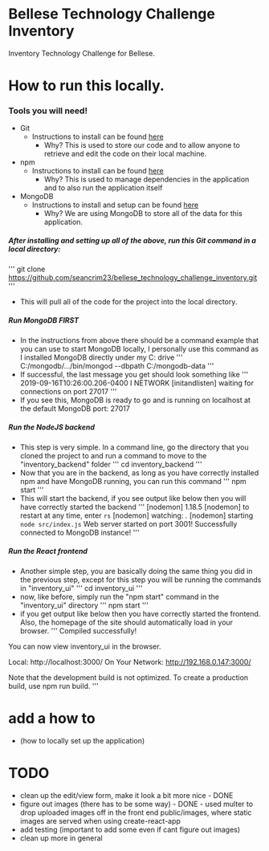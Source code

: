 # Bellese Technology Challenge Inventory
Inventory Technology Challenge for Bellese.

# How to run this locally.
### Tools you will need!
- Git
  - Instructions to install can be found [here](https://git-scm.com/book/en/v2/Getting-Started-Installing-Git)
    - Why? This is used to store our code and to allow anyone to retrieve and edit the code on their local machine.
- npm
  - Instructions to install can be found [here](https://www.npmjs.com/get-npm)
    - Why? This is used to manage dependencies in the application and to also run the application itself
- MongoDB
  - Instructions to install and setup can be found [here](https://docs.mongodb.com/v3.2/tutorial/install-mongodb-on-windows/)
    - Why? We are using MongoDB to store all of the data for this application.

##### After installing and setting up all of the above, run this Git command in a local directory:
'''
git clone https://github.com/seancrim23/bellese_technology_challenge_inventory.git
'''
- This will pull all of the code for the project into the local directory.

##### Run MongoDB FIRST
- In the instructions from above there should be a command example that you can use to start MongoDB locally, I personally use this command as I installed MongoDB directly under my C: drive
'''
C:/mongodb/.../bin/mongod --dbpath C:/mongodb-data
'''
- If successful, the last message you get should look something like
'''
2019-09-16T10:26:00.206-0400 I NETWORK  [initandlisten] waiting for connections on port 27017
'''
- If you see this, MongoDB is ready to go and is running on localhost at the default MongoDB port: 27017

##### Run the NodeJS backend
- This step is very simple. In a command line, go the directory that you cloned the project to and run a command to move to the "inventory_backend" folder
'''
cd inventory_backend
'''
- Now that you are in the backend, as long as you have correctly installed npm and have MongoDB running, you can run this command
'''
npm start
'''
- This will start the backend, if you see output like below then you will have correctly started the backend
'''
[nodemon] 1.18.5
[nodemon] to restart at any time, enter `rs`
[nodemon] watching: *.*
[nodemon] starting `node src/index.js`
Web server started on port 3001!
Successfully connected to MongoDB instance!
'''

##### Run the React frontend
- Another simple step, you are basically doing the same thing you did in the previous step, except for this step you will be running the commands in "inventory_ui"
'''
cd inventory_ui
'''
- now, like before, simply run the "npm start" command in the "inventory_ui" directory
'''
npm start
'''
- if you get output like below then you have correctly started the frontend. Also, the homepage of the site should automatically load in your browser.
'''
Compiled successfully!

You can now view inventory_ui in the browser.

  Local:            http://localhost:3000/
  On Your Network:  http://192.168.0.147:3000/

Note that the development build is not optimized.
To create a production build, use npm run build.
'''



# add a how to
- (how to locally set up the application)

# TODO
- clean up the edit/view form, make it look a bit more nice - DONE
- figure out images (there has to be some way) - DONE - used multer to drop uploaded images off in the front end public/images, where static images are served when using create-react-app
- add testing (important to add some even if cant figure out images)
- clean up more in general
